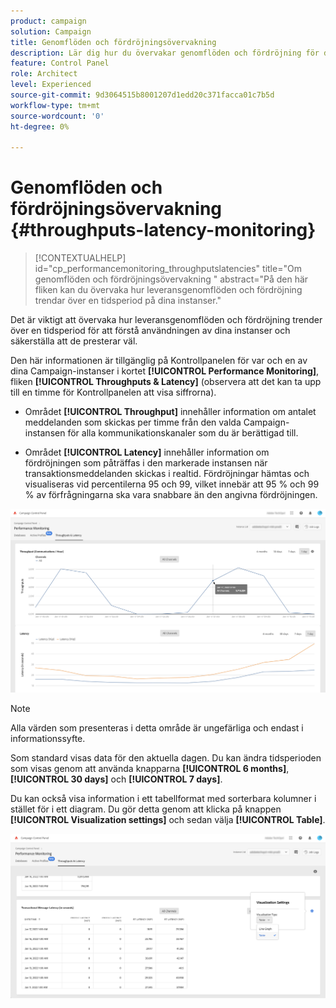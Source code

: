 ```yaml
---
product: campaign
solution: Campaign
title: Genomflöden och fördröjningsövervakning
description: Lär dig hur du övervakar genomflöden och fördröjning för dina Campaign-instanser på Kontrollpanelen.
feature: Control Panel
role: Architect
level: Experienced
source-git-commit: 9d3064515b8001207d1edd20c371facca01c7b5d
workflow-type: tm+mt
source-wordcount: '0'
ht-degree: 0%

---
```


# Genomflöden och fördröjningsövervakning {#throughputs-latency-monitoring}

>[!CONTEXTUALHELP]
>id="cp_performancemonitoring_throughputslatencies"
>title="Om genomflöden och fördröjningsövervakning "
>abstract="På den här fliken kan du övervaka hur leveransgenomflöden och fördröjning trendar över en tidsperiod på dina instanser."

Det är viktigt att övervaka hur leveransgenomflöden och fördröjning trender över en tidsperiod för att förstå användningen av dina instanser och säkerställa att de presterar väl.

Den här informationen är tillgänglig på Kontrollpanelen för var och en av dina Campaign-instanser i kortet **[!UICONTROL Performance Monitoring]**, fliken **[!UICONTROL Throughputs & Latency]** (observera att det kan ta upp till en timme för Kontrollpanelen att visa siffrorna).

* Området **[!UICONTROL Throughput]** innehåller information om antalet meddelanden som skickas per timme från den valda Campaign-instansen för alla kommunikationskanaler som du är berättigad till.

* Området **[!UICONTROL Latency]** innehåller information om fördröjningen som påträffas i den markerade instansen när transaktionsmeddelanden skickas i realtid. Fördröjningar hämtas och visualiseras vid percentilerna 95 och 99, vilket innebär att 95 % och 99 % av förfrågningarna ska vara snabbare än den angivna fördröjningen.

![](assets/throughput-latencies-overview.png)

>[!NOTE]
>
>Alla värden som presenteras i detta område är ungefärliga och endast i informationssyfte.

Som standard visas data för den aktuella dagen. Du kan ändra tidsperioden som visas genom att använda knapparna **[!UICONTROL 6 months]**, **[!UICONTROL 30 days]** och **[!UICONTROL 7 days]**.

Du kan också visa information i ett tabellformat med sorterbara kolumner i stället för i ett diagram. Du gör detta genom att klicka på knappen **[!UICONTROL Visualization settings]** och sedan välja **[!UICONTROL Table]**.

![](assets/throughput-latencies-table.png)
